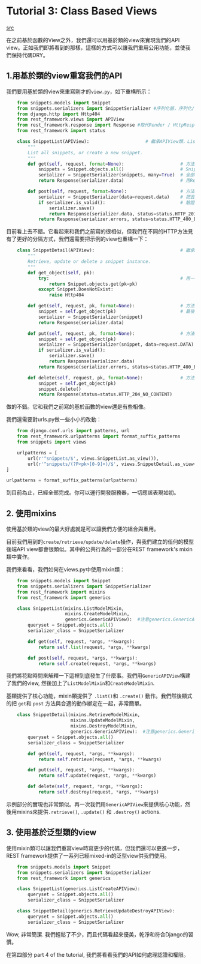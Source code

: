 # Tutorial 3: Class Based Views

[src](http://django-rest-framework.org/tutorial/3-class-based-views.html)

在之前基於函數的View之外，我們還可以用基於類的view來實現我們的API view。正如我們即將看到的那樣，這樣的方式可以讓我們重用公用功能，並使我們保持代碼DRY。

## 1.用基於類的view重寫我們的API 
我們要用基於類的view來重寫剛才的`view.py`，如下重構所示：

```python
    from snippets.models import Snippet
    from snippets.serializers import SnippetSerializer #序列化器，序列化/反序列化都靠它
    from django.http import Http404
    from rest_framework.views import APIView
    from rest_framework.response import Response #取代Render / HttpResponse
    from rest_framework import status

    class SnippetList(APIView):                     # 繼承APIView類，List表示會丟出所有資料
        """
        List all snippets, or create a new snippet.
        """
        def get(self, request, format=None):                     # 方法名稱是get, 表示是跟host 要資料，注意參數中有個request
            snippets = Snippet.objects.all()                     # Snippet的資料庫物件.all() 全部的
            serializer = SnippetSerializer(snippets, many=True)  # 全部的 丟到序列化器
            return Response(serializer.data)                     # 用Response 把序列化器的返回.data 包起丟回去

        def post(self, request, format=None):                    # 方法名稱是post，表示要把資料丟過來，注意參數中有個request
            serializer = SnippetSerializer(data=request.data)    # 把丟過來的資料(request.data) 丟到序列化器。
            if serializer.is_valid():                            # 驗證一下，通過就儲存，返回201，不然就丟error，返回400
                serializer.save()
                return Response(serializer.data, status=status.HTTP_201_CREATED)
            return Response(serializer.errors, status=status.HTTP_400_BAD_REQUEST)
```
目前看上去不錯。它看起來和我們之前寫的很相似，但我們在不同的HTTP方法見有了更好的分隔方式，我們還需要把示例的view也重構一下：

```python
    class SnippetDetail(APIView):                                # 繼承APIView類，Detail表示會丟出個別資料
        """
        Retrieve, update or delete a snippet instance.
        """
        def get_object(self, pk):
            try:                                                 # 用一個try包起來 有就返回個別資料，沒有就給404，注意這裡沒有request，因此是給下面的方法叫用的
                return Snippet.objects.get(pk=pk)
            except Snippet.DoesNotExist:
                raise Http404

        def get(self, request, pk, format=None):                 # 方法名稱是get，有參數request，先給get_object檢查一下，並且拿出資料庫物件，然後丟進序列化器
            snippet = self.get_object(pk)                        # 最後用Response返回序列化.data
            serializer = SnippetSerializer(snippet)
            return Response(serializer.data)

        def put(self, request, pk, format=None):                 # 方法名稱是put,要跟get一樣，最後把資料存進資料庫
            snippet = self.get_object(pk)
            serializer = SnippetSerializer(snippet, data=request.DATA)
            if serializer.is_valid():
                serializer.save()
                return Response(serializer.data)
            return Response(serializer.errors, status=status.HTTP_400_BAD_REQUEST)

        def delete(self, request, pk, format=None):              # 方法名稱是delete，要跟get一樣，最後執行刪除的動作。
            snippet = self.get_object(pk)
            snippet.delete()
            return Response(status=status.HTTP_204_NO_CONTENT)
```
做的不錯。它和我們之前寫的基於函數的view還是有些相像。

我們還需要對urls.py做一些小小的改動：

```python
    from django.conf.urls import patterns, url
    from rest_framework.urlpatterns import format_suffix_patterns
    from snippets import views

    urlpatterns = [
        url(r'^snippets/$', views.SnippetList.as_view()),
        url(r'^snippets/(?P<pk>[0-9]+)/$', views.SnippetDetail.as_view()),
]

urlpatterns = format_suffix_patterns(urlpatterns)
```
到目前為止，已經全部完成。你可以運行開發服務器，一切應該表現如初。

## 2. 使用mixins

使用基於類的view的最大好處就是可以讓我們方便的組合與重用。

目前我們用到的`create/retrieve/update/delete`操作，與我們建立的任何的模型後端API view都會很類似。其中的公共行為的一部分在REST framework's mixin類中實作。

我們來看看，我們如何在views.py中使用mixin類：

```python
    from snippets.models import Snippet
    from snippets.serializers import SnippetSerializer
    from rest_framework import mixins
    from rest_framework import generics

    class SnippetList(mixins.ListModelMixin,
                      mixins.CreateModelMixin,
                      generics.GenericAPIView):  #注意generics.GenericAPIView 在最後面
        queryset = Snippet.objects.all()
        serializer_class = SnippetSerializer

        def get(self, request, *args, **kwargs):
            return self.list(request, *args, **kwargs)

        def post(self, request, *args, **kwargs):
            return self.create(request, *args, **kwargs)
```
我們將花點時間來解釋一下這裡到底發生了什麼事。我們用`GenericAPIView`構建了我們的view, 然後加上了`ListModelMixin`和`CreateModelMixin`.

基類提供了核心功能，mixin類提供了 `.list()`和 `.create()` 動作。我們然後顯式的把 `get`和 `post` 方法與合適的動作綁定在一起，非常簡單。

```python
    class SnippetDetail(mixins.RetrieveModelMixin,
                        mixins.UpdateModelMixin,
                        mixins.DestroyModelMixin,
                        generics.GenericAPIView):  #注意generics.GenericAPIView 在最後面
        queryset = Snippet.objects.all()
        serializer_class = SnippetSerializer

        def get(self, request, *args, **kwargs):
            return self.retrieve(request, *args, **kwargs)

        def put(self, request, *args, **kwargs):
            return self.update(request, *args, **kwargs)

        def delete(self, request, *args, **kwargs):
            return self.destroy(request, *args, **kwargs)
```
示例部分的實現也非常類似。再一次我們用`GenericAPIView`來提供核心功能，然後用mixins來提供`.retrieve()`, `.update()` 和 `.destroy()` actions.

## 3. 使用基於泛型類的view

使用mixin類可以讓我們重寫view時寫更少的代碼，但我們還可以更進一步，REST framework提供了一系列已經mixed-in的泛型view供我們使用。

```python
    from snippets.models import Snippet
    from snippets.serializers import SnippetSerializer
    from rest_framework import generics

    class SnippetList(generics.ListCreateAPIView):
        queryset = Snippet.objects.all()
        serializer_class = SnippetSerializer

    class SnippetDetail(generics.RetrieveUpdateDestroyAPIView):
        queryset = Snippet.objects.all()
        serializer_class = SnippetSerializer
```
Wow, 非常簡潔. 我們輕鬆了不少，而且代碼看起來優美，乾淨和符合Django的習慣。

在第四部分 part 4 of the tutorial, 我們將看看我們的API如何處理認證和權限。
